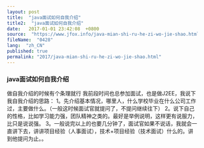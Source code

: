 ```yaml
---
layout: post
title:  "java面试如何自我介绍"
title2:  "java面试如何自我介绍"
date:   2017-01-01 23:42:08  +0800
source:  "https://www.jfox.info/java-mian-shi-ru-he-zi-wo-jie-shao.html"
fileName:  "0428"
lang:  "zh_CN"
published: true
permalink: "2017/java-mian-shi-ru-he-zi-wo-jie-shao.html"
---
```




### java面试如何自我介绍

做自我介绍的时候有个条理就行
我前段时间也总参加面试，也是做J2EE，我说下我自我介绍的思路：
1。先介绍基本情况，哪里人，什么学校毕业在什么公司工作过，主要做什么。（一般这时候面试官就提问了，不提问继续往下）
2。说下自己的性格，比如学习能力强，团队精神之类的。最好是举例说明，这样更有说服力，比只是说说强。
3。一般说完以上的也要几分钟了，面试官如果不说话，我就会一直讲下去，讲讲项目经验（人事面试），技术+项目经验（技术面试）什么的。讲到他提问为止。。

